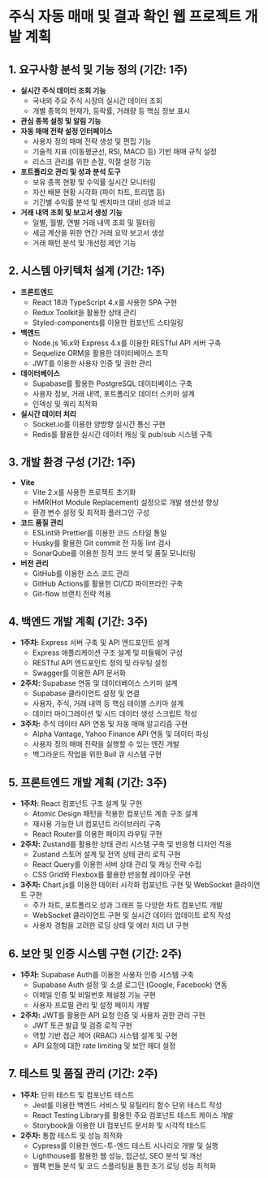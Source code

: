 # 주식 자동 매매 및 결과 확인 웹 프로젝트 개발 계획

## 1. 요구사항 분석 및 기능 정의 (기간: 1주)
- **실시간 주식 데이터 조회 기능**
  - 국내외 주요 주식 시장의 실시간 데이터 조회
  - 개별 종목의 현재가, 등락률, 거래량 등 핵심 정보 표시
- **관심 종목 설정 및 알림 기능**
- **자동 매매 전략 설정 인터페이스**
  - 사용자 정의 매매 전략 생성 및 편집 기능
  - 기술적 지표 (이동평균선, RSI, MACD 등) 기반 매매 규칙 설정
  - 리스크 관리를 위한 손절, 익절 설정 기능
- **포트폴리오 관리 및 성과 분석 도구**
  - 보유 종목 현황 및 수익률 실시간 모니터링
  - 자산 배분 현황 시각화 (파이 차트, 트리맵 등)
  - 기간별 수익률 분석 및 벤치마크 대비 성과 비교
- **거래 내역 조회 및 보고서 생성 기능**
  - 일별, 월별, 연별 거래 내역 조회 및 필터링
  - 세금 계산을 위한 연간 거래 요약 보고서 생성
  - 거래 패턴 분석 및 개선점 제안 기능

## 2. 시스템 아키텍처 설계 (기간: 1주)
- **프론트엔드**
  - React 18과 TypeScript 4.x를 사용한 SPA 구현
  - Redux Toolkit을 활용한 상태 관리
  - Styled-components를 이용한 컴포넌트 스타일링
- **백엔드**
  - Node.js 16.x와 Express 4.x를 이용한 RESTful API 서버 구축
  - Sequelize ORM을 활용한 데이터베이스 조작
  - JWT를 이용한 사용자 인증 및 권한 관리
- **데이터베이스**
  - Supabase를 활용한 PostgreSQL 데이터베이스 구축
  - 사용자 정보, 거래 내역, 포트폴리오 데이터 스키마 설계
  - 인덱싱 및 쿼리 최적화
- **실시간 데이터 처리**
  - Socket.io를 이용한 양방향 실시간 통신 구현
  - Redis를 활용한 실시간 데이터 캐싱 및 pub/sub 시스템 구축

## 3. 개발 환경 구성 (기간: 1주)
- **Vite**
  - Vite 2.x를 사용한 프로젝트 초기화
  - HMR(Hot Module Replacement) 설정으로 개발 생산성 향상
  - 환경 변수 설정 및 최적화 플러그인 구성
- **코드 품질 관리**
  - ESLint와 Prettier를 이용한 코드 스타일 통일
  - Husky를 활용한 Git commit 전 자동 lint 검사
  - SonarQube를 이용한 정적 코드 분석 및 품질 모니터링
- **버전 관리**
  - GitHub를 이용한 소스 코드 관리
  - GitHub Actions를 활용한 CI/CD 파이프라인 구축
  - Git-flow 브랜치 전략 적용

## 4. 백엔드 개발 계획 (기간: 3주)
- **1주차:** Express 서버 구축 및 API 엔드포인트 설계
  - Express 애플리케이션 구조 설계 및 미들웨어 구성
  - RESTful API 엔드포인트 정의 및 라우팅 설정
  - Swagger를 이용한 API 문서화
- **2주차:** Supabase 연동 및 데이터베이스 스키마 설계
  - Supabase 클라이언트 설정 및 연결
  - 사용자, 주식, 거래 내역 등 핵심 테이블 스키마 설계
  - 데이터 마이그레이션 및 시드 데이터 생성 스크립트 작성
- **3주차:** 주식 데이터 API 연동 및 자동 매매 알고리즘 구현
  - Alpha Vantage, Yahoo Finance API 연동 및 데이터 파싱
  - 사용자 정의 매매 전략을 실행할 수 있는 엔진 개발
  - 백그라운드 작업을 위한 Bull 큐 시스템 구현

## 5. 프론트엔드 개발 계획 (기간: 3주)
- **1주차:** React 컴포넌트 구조 설계 및 구현
  - Atomic Design 패턴을 적용한 컴포넌트 계층 구조 설계
  - 재사용 가능한 UI 컴포넌트 라이브러리 구축
  - React Router를 이용한 페이지 라우팅 구현
- **2주차:** Zustand를 활용한 상태 관리 시스템 구축 및 반응형 디자인 적용
  - Zustand 스토어 설계 및 전역 상태 관리 로직 구현
  - React Query를 이용한 서버 상태 관리 및 캐싱 전략 수립
  - CSS Grid와 Flexbox를 활용한 반응형 레이아웃 구현
- **3주차:** Chart.js를 이용한 데이터 시각화 컴포넌트 구현 및 WebSocket 클라이언트 구현
  - 주가 차트, 포트폴리오 성과 그래프 등 다양한 차트 컴포넌트 개발
  - WebSocket 클라이언트 구현 및 실시간 데이터 업데이트 로직 작성
  - 사용자 경험을 고려한 로딩 상태 및 에러 처리 UI 구현

## 6. 보안 및 인증 시스템 구현 (기간: 2주)
- **1주차:** Supabase Auth를 이용한 사용자 인증 시스템 구축
  - Supabase Auth 설정 및 소셜 로그인 (Google, Facebook) 연동
  - 이메일 인증 및 비밀번호 재설정 기능 구현
  - 사용자 프로필 관리 및 설정 페이지 개발
- **2주차:** JWT를 활용한 API 요청 인증 및 사용자 권한 관리 구현
  - JWT 토큰 발급 및 검증 로직 구현
  - 역할 기반 접근 제어 (RBAC) 시스템 설계 및 구현
  - API 요청에 대한 rate limiting 및 보안 헤더 설정

## 7. 테스트 및 품질 관리 (기간: 2주)
- **1주차:** 단위 테스트 및 컴포넌트 테스트
  - Jest를 이용한 백엔드 서비스 및 유틸리티 함수 단위 테스트 작성
  - React Testing Library를 활용한 주요 컴포넌트 테스트 케이스 개발
  - Storybook을 이용한 UI 컴포넌트 문서화 및 시각적 테스트
- **2주차:** 통합 테스트 및 성능 최적화
  - Cypress를 이용한 엔드-투-엔드 테스트 시나리오 개발 및 실행
  - Lighthouse를 활용한 웹 성능, 접근성, SEO 분석 및 개선
  - 웹팩 번들 분석 및 코드 스플리팅을 통한 초기 로딩 성능 최적화